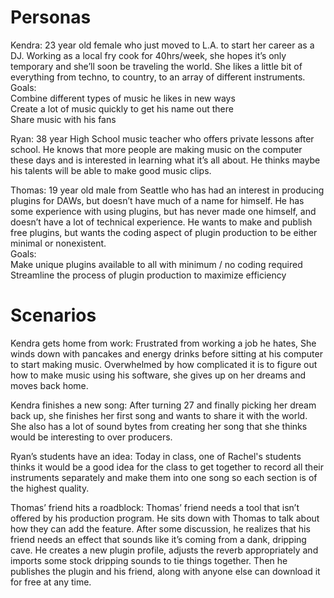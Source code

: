 # Personas
Kendra: 23 year old female who just moved to L.A. to start her career as a DJ. Working as a local fry cook for 40hrs/week, she hopes it’s only temporary and she’ll soon be traveling the world. She likes a little bit of everything from techno, to country, to an array of different instruments.\
Goals:\
Combine different types of music he likes in new ways\
Create a lot of music quickly to get his name out there\
Share music with his fans

Ryan: 38 year High School music teacher who offers private lessons after school. He knows that more people are making music on the computer these days and is interested in learning what it’s all about. He thinks maybe his talents will be able to make good music clips.

Thomas: 19 year old male from Seattle who has had an interest in producing plugins for DAWs, but doesn’t have much of a name for himself. He has some experience with using plugins, but has never made one himself, and doesn’t have a lot of technical experience.  He wants to make and publish free plugins, but wants the coding aspect of plugin production to be either minimal or nonexistent.\
Goals:\
Make unique plugins available to all with minimum / no coding required\
Streamline the process of plugin production to maximize efficiency


# Scenarios

Kendra gets home from work: Frustrated from working a job he hates, She winds down with pancakes and energy drinks before sitting at his computer to start making music. Overwhelmed by how complicated it is to figure out how to make music using his software, she gives up on her dreams and moves back home.

Kendra finishes a new song: After turning 27 and finally picking her dream back up, she finishes her first song and wants to share it with the world. She also has a lot of sound bytes from creating her song that she thinks would be interesting to over producers.

Ryan’s students have an idea: Today in class, one of Rachel's students thinks it would be a good idea for the class to get together to record all their instruments separately and make them into one song so each section is of the highest quality.

Thomas’ friend hits a roadblock: Thomas’ friend needs a tool that isn’t offered by his production program. He sits down with Thomas to talk about how they can add the feature. After some discussion, he realizes that his friend needs an effect that sounds like it’s coming from a dank, dripping cave. He creates a new plugin profile, adjusts the reverb appropriately and imports some stock dripping sounds to tie things together. Then he publishes the plugin and his friend, along with anyone else can download it for free at any time. 
